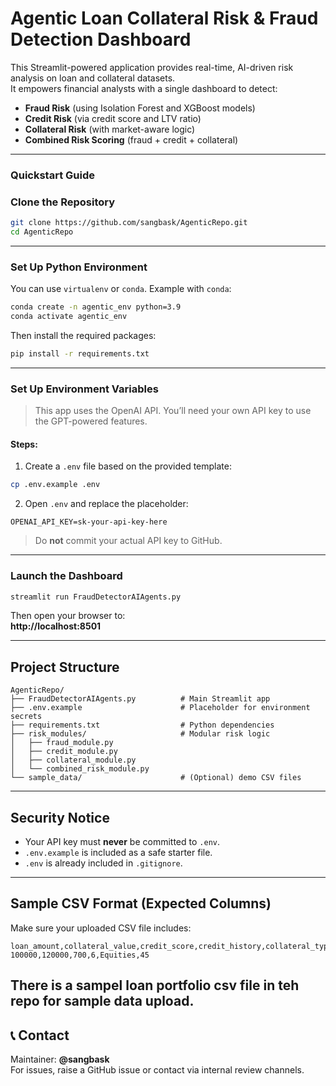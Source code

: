 
#  Agentic Loan Collateral Risk & Fraud Detection Dashboard

This Streamlit-powered application provides real-time, AI-driven risk analysis on loan and collateral datasets.  
It empowers financial analysts with a single dashboard to detect:

-  **Fraud Risk** (using Isolation Forest and XGBoost models)
- **Credit Risk** (via credit score and LTV ratio)
-  **Collateral Risk** (with market-aware logic)
-  **Combined Risk Scoring** (fraud + credit + collateral)

---

### Quickstart Guide

### Clone the Repository

```bash
git clone https://github.com/sangbask/AgenticRepo.git
cd AgenticRepo
```

---

### Set Up Python Environment

You can use `virtualenv` or `conda`. Example with `conda`:

```bash
conda create -n agentic_env python=3.9
conda activate agentic_env
```

Then install the required packages:

```bash
pip install -r requirements.txt
```

---

###  Set Up Environment Variables

>  This app uses the OpenAI API. You’ll need your own API key to use the GPT-powered features.

####  Steps:

1. Create a `.env` file based on the provided template:

```bash
cp .env.example .env
```

2. Open `.env` and replace the placeholder:

```
OPENAI_API_KEY=sk-your-api-key-here
```

> Do **not** commit your actual API key to GitHub.

---

###  Launch the Dashboard

```bash
streamlit run FraudDetectorAIAgents.py
```

Then open your browser to:  
**http://localhost:8501**

---

##  Project Structure

```
AgenticRepo/
├── FraudDetectorAIAgents.py          # Main Streamlit app
├── .env.example                      # Placeholder for environment secrets
├── requirements.txt                  # Python dependencies
├── risk_modules/                     # Modular risk logic
│   ├── fraud_module.py
│   ├── credit_module.py
│   ├── collateral_module.py
│   └── combined_risk_module.py
└── sample_data/                      # (Optional) demo CSV files
```

---

##  Security Notice

- Your API key must **never** be committed to `.env`.
- `.env.example` is included as a safe starter file.
- `.env` is already included in `.gitignore`.

---

## Sample CSV Format (Expected Columns)

Make sure your uploaded CSV file includes:

```csv
loan_amount,collateral_value,credit_score,credit_history,collateral_type,aml_score
100000,120000,700,6,Equities,45
```
There is a sampel loan portfolio csv file in teh repo for sample data upload.
---

## 📞 Contact

Maintainer: **@sangbask**  
For issues, raise a GitHub issue or contact via internal review channels.
